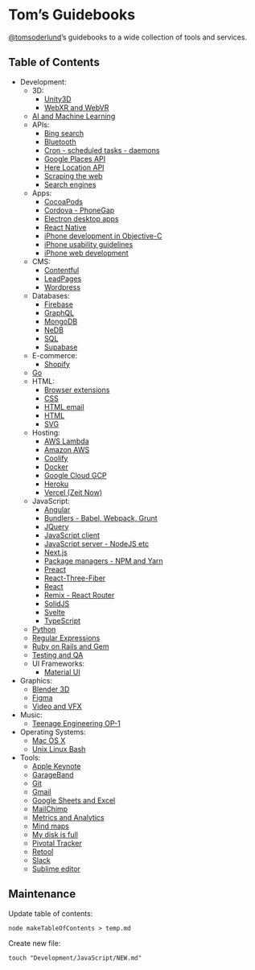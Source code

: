 # Tom’s Guidebooks

[@tomsoderlund](https://twitter.com/tomsoderlund)’s guidebooks to a wide collection of tools and services.

## Table of Contents

- Development:
  - 3D:
    - [Unity3D](./Development/3D/Unity3D.md)
    - [WebXR and WebVR](./Development/3D/WebXR%20and%20WebVR.md)
  - [AI and Machine Learning](./Development/AI%20and%20Machine%20Learning.md)
  - APIs:
    - [Bing search](./Development/APIs/Bing%20search.md)
    - [Bluetooth](./Development/APIs/Bluetooth.md)
    - [Cron - scheduled tasks - daemons](./Development/APIs/Cron%20-%20scheduled%20tasks%20-%20daemons.md)
    - [Google Places API](./Development/APIs/Google%20Places%20API.md)
    - [Here Location API](./Development/APIs/Here%20Location%20API.md)
    - [Scraping the web](./Development/APIs/Scraping%20the%20web.md)
    - [Search engines](./Development/APIs/Search%20engines.md)
  - Apps:
    - [CocoaPods](./Development/Apps/CocoaPods.md)
    - [Cordova - PhoneGap](./Development/Apps/Cordova%20-%20PhoneGap.md)
    - [Electron desktop apps](./Development/Apps/Electron%20desktop%20apps.md)
    - [React Native](./Development/Apps/React%20Native.md)
    - [iPhone development in Objective-C](./Development/Apps/iPhone%20development%20in%20Objective-C.md)
    - [iPhone usability guidelines](./Development/Apps/iPhone%20usability%20guidelines.md)
    - [iPhone web development](./Development/Apps/iPhone%20web%20development.md)
  - CMS:
    - [Contentful](./Development/CMS/Contentful.md)
    - [LeadPages](./Development/CMS/LeadPages.md)
    - [Wordpress](./Development/CMS/Wordpress.md)
  - Databases:
    - [Firebase](./Development/Databases/Firebase.md)
    - [GraphQL](./Development/Databases/GraphQL.md)
    - [MongoDB](./Development/Databases/MongoDB.md)
    - [NeDB](./Development/Databases/NeDB.md)
    - [SQL](./Development/Databases/SQL.md)
    - [Supabase](./Development/Databases/Supabase.md)
  - E-commerce:
    - [Shopify](./Development/E-commerce/Shopify.md)
  - [Go](./Development/Go.md)
  - HTML:
    - [Browser extensions](./Development/HTML/Browser%20extensions.md)
    - [CSS](./Development/HTML/CSS.md)
    - [HTML email](./Development/HTML/HTML%20email.md)
    - [HTML](./Development/HTML/HTML.md)
    - [SVG](./Development/HTML/SVG.md)
  - Hosting:
    - [AWS Lambda](./Development/Hosting/AWS%20Lambda.md)
    - [Amazon AWS](./Development/Hosting/Amazon%20AWS.md)
    - [Coolify](./Development/Hosting/Coolify.md)
    - [Docker](./Development/Hosting/Docker.md)
    - [Google Cloud GCP](./Development/Hosting/Google%20Cloud%20GCP.md)
    - [Heroku](./Development/Hosting/Heroku.md)
    - [Vercel (Zeit Now)](./Development/Hosting/Vercel%20(Zeit%20Now).md)
  - JavaScript:
    - [Angular](./Development/JavaScript/Angular.md)
    - [Bundlers - Babel, Webpack, Grunt](./Development/JavaScript/Bundlers%20-%20Babel,%20Webpack,%20Grunt.md)
    - [JQuery](./Development/JavaScript/JQuery.md)
    - [JavaScript client](./Development/JavaScript/JavaScript%20client.md)
    - [JavaScript server - NodeJS etc](./Development/JavaScript/JavaScript%20server%20-%20NodeJS%20etc.md)
    - [Next.js](./Development/JavaScript/Next.js.md)
    - [Package managers - NPM and Yarn](./Development/JavaScript/Package%20managers%20-%20NPM%20and%20Yarn.md)
    - [Preact](./Development/JavaScript/Preact.md)
    - [React-Three-Fiber](./Development/JavaScript/React-Three-Fiber.md)
    - [React](./Development/JavaScript/React.md)
    - [Remix - React Router](./Development/JavaScript/Remix%20-%20React%20Router.md)
    - [SolidJS](./Development/JavaScript/SolidJS.md)
    - [Svelte](./Development/JavaScript/Svelte.md)
    - [TypeScript](./Development/JavaScript/TypeScript.md)
  - [Python](./Development/Python.md)
  - [Regular Expressions](./Development/Regular%20Expressions.md)
  - [Ruby on Rails and Gem](./Development/Ruby%20on%20Rails%20and%20Gem.md)
  - [Testing and QA](./Development/Testing%20and%20QA.md)
  - UI Frameworks:
    - [Material UI](./Development/UI%20Frameworks/Material%20UI.md)
- Graphics:
  - [Blender 3D](./Graphics/Blender%203D.md)
  - [Figma](./Graphics/Figma.md)
  - [Video and VFX](./Graphics/Video%20and%20VFX.md)
- Music:
  - [Teenage Engineering OP-1](./Music/Teenage%20Engineering%20OP-1.md)
- Operating Systems:
  - [Mac OS X](./Operating%20Systems/Mac%20OS%20X.md)
  - [Unix Linux Bash](./Operating%20Systems/Unix%20Linux%20Bash.md)
- Tools:
  - [Apple Keynote](./Tools/Apple%20Keynote.md)
  - [GarageBand](./Tools/GarageBand.md)
  - [Git](./Tools/Git.md)
  - [Gmail](./Tools/Gmail.md)
  - [Google Sheets and Excel](./Tools/Google%20Sheets%20and%20Excel.md)
  - [MailChimp](./Tools/MailChimp.md)
  - [Metrics and Analytics](./Tools/Metrics%20and%20Analytics.md)
  - [Mind maps](./Tools/Mind%20maps.md)
  - [My disk is full](./Tools/My%20disk%20is%20full.md)
  - [Pivotal Tracker](./Tools/Pivotal%20Tracker.md)
  - [Retool](./Tools/Retool.md)
  - [Slack](./Tools/Slack.md)
  - [Sublime editor](./Tools/Sublime%20editor.md)

## Maintenance

Update table of contents:

    node makeTableOfContents > temp.md

Create new file:

    touch "Development/JavaScript/NEW.md"
